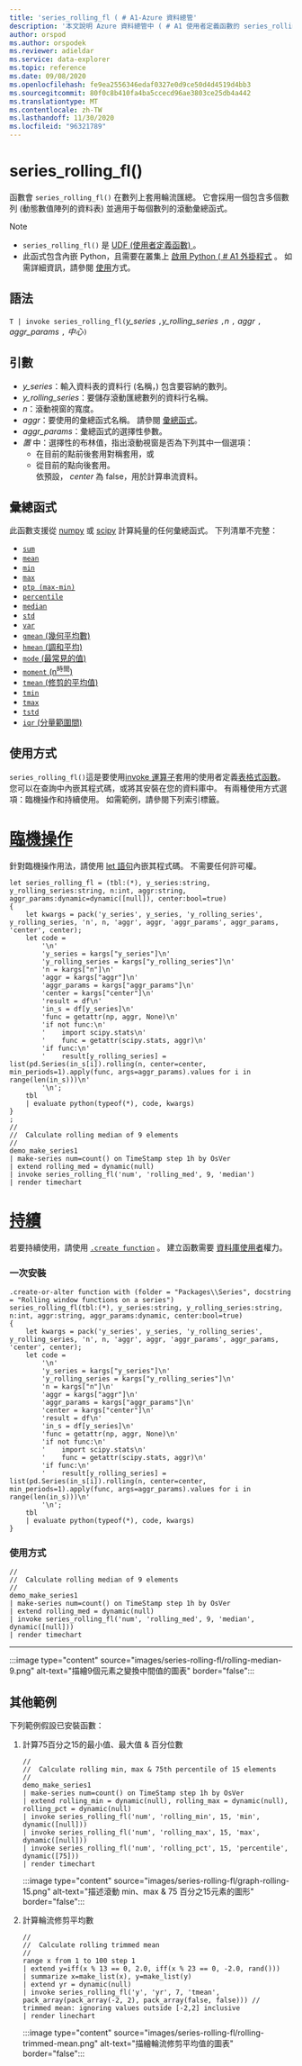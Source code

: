 ```yaml
---
title: 'series_rolling_fl ( # A1-Azure 資料總管'
description: '本文說明 Azure 資料總管中 ( # A1 使用者定義函數的 series_rolling_fl。'
author: orspod
ms.author: orspodek
ms.reviewer: adieldar
ms.service: data-explorer
ms.topic: reference
ms.date: 09/08/2020
ms.openlocfilehash: fe9ea2556346edaf0327e0d9ce50d4d4519d4bb3
ms.sourcegitcommit: 80f0c8b410fa4ba5ccecd96ae3803ce25db4a442
ms.translationtype: MT
ms.contentlocale: zh-TW
ms.lasthandoff: 11/30/2020
ms.locfileid: "96321789"
---
```

# <a name="series_rolling_fl"></a>series_rolling_fl()


函數會 `series_rolling_fl()` 在數列上套用輪流匯總。 它會採用一個包含多個數列 (動態數值陣列的資料表) 並適用于每個數列的滾動彙總函式。

> [!NOTE]
> * `series_rolling_fl()` 是 [UDF (使用者定義函數) ](../query/functions/user-defined-functions.md)。
> * 此函式包含內嵌 Python，且需要在叢集上 [啟用 Python ( # A1 外掛程式](../query/pythonplugin.md#enable-the-plugin) 。 如需詳細資訊，請參閱 [使用](#usage)方式。

## <a name="syntax"></a>語法

`T | invoke series_rolling_fl(`*y_series* `,`*y_rolling_series* `,`*n* `,` *aggr* `,` *aggr_params* `,` *中心*`)`

## <a name="arguments"></a>引數

* *y_series*：輸入資料表的資料行 (名稱，) 包含要容納的數列。
* *y_rolling_series*：要儲存滾動匯總數列的資料行名稱。
* *n*：滾動視窗的寬度。
* *aggr*：要使用的彙總函式名稱。 請參閱 [彙總函式](#aggregation-functions)。
* *aggr_params*：彙總函式的選擇性參數。
* *置* 中：選擇性的布林值，指出滾動視窗是否為下列其中一個選項：
    * 在目前的點前後套用對稱套用，或 
    * 從目前的點向後套用。 <br>
    依預設， *center* 為 false，用於計算串流資料。

## <a name="aggregation-functions"></a>彙總函式

此函數支援從 [numpy](https://numpy.org/) 或 [scipy](https://docs.scipy.org/doc/scipy/reference/stats.html#module-scipy.stats) 計算純量的任何彙總函式。 下列清單不完整：

* [`sum`](https://numpy.org/doc/stable/reference/generated/numpy.sum.html#numpy.sum) 
* [`mean`](https://numpy.org/doc/stable/reference/generated/numpy.mean.html?highlight=mean#numpy.mean)
* [`min`](https://numpy.org/doc/stable/reference/generated/numpy.amin.html#numpy.amin)
* [`max`](https://numpy.org/doc/stable/reference/generated/numpy.amax.html)
* [`ptp (max-min)`](https://numpy.org/doc/stable/reference/generated/numpy.ptp.html)
* [`percentile`](https://numpy.org/doc/stable/reference/generated/numpy.percentile.html)
* [`median`](https://numpy.org/doc/stable/reference/generated/numpy.median.html)
* [`std`](https://numpy.org/doc/stable/reference/generated/numpy.std.html)
* [`var`](https://numpy.org/doc/stable/reference/generated/numpy.var.html)
* [`gmean` (幾何平均數) ](https://docs.scipy.org/doc/scipy/reference/generated/scipy.stats.gmean.html)
* [`hmean` (調和平均) ](https://docs.scipy.org/doc/scipy/reference/generated/scipy.stats.hmean.html)
* [`mode` (最常見的值) ](https://docs.scipy.org/doc/scipy/reference/generated/scipy.stats.mode.html)
* [`moment` (n<sup>時間</sup>) ](https://docs.scipy.org/doc/scipy/reference/generated/scipy.stats.moment.html)
* [`tmean` (修剪的平均值) ](https://docs.scipy.org/doc/scipy/reference/generated/scipy.stats.tmean.html)
* [`tmin`](https://docs.scipy.org/doc/scipy/reference/generated/scipy.stats.tmin.html) 
* [`tmax`](https://docs.scipy.org/doc/scipy/reference/generated/scipy.stats.tmax.html)
* [`tstd`](https://docs.scipy.org/doc/scipy/reference/generated/scipy.stats.tstd.html)
* [`iqr` (分量範圍間) ](https://docs.scipy.org/doc/scipy/reference/generated/scipy.stats.iqr.html) 

## <a name="usage"></a>使用方式

`series_rolling_fl()`這是要使用[invoke 運算子](../query/invokeoperator.md)套用的使用者定義[表格式函數](../query/functions/user-defined-functions.md#tabular-function)。 您可以在查詢中內嵌其程式碼，或將其安裝在您的資料庫中。 有兩種使用方式選項：臨機操作和持續使用。 如需範例，請參閱下列索引標籤。

# <a name="ad-hoc"></a>[臨機操作](#tab/adhoc)

針對臨機操作用法，請使用 [let 語句](../query/letstatement.md)內嵌其程式碼。 不需要任何許可權。

<!-- csl: https://help.kusto.windows.net:443/Samples -->
```kusto
let series_rolling_fl = (tbl:(*), y_series:string, y_rolling_series:string, n:int, aggr:string, aggr_params:dynamic=dynamic([null]), center:bool=true)
{
    let kwargs = pack('y_series', y_series, 'y_rolling_series', y_rolling_series, 'n', n, 'aggr', aggr, 'aggr_params', aggr_params, 'center', center);
    let code =
        '\n'
        'y_series = kargs["y_series"]\n'
        'y_rolling_series = kargs["y_rolling_series"]\n'
        'n = kargs["n"]\n'
        'aggr = kargs["aggr"]\n'
        'aggr_params = kargs["aggr_params"]\n'
        'center = kargs["center"]\n'
        'result = df\n'
        'in_s = df[y_series]\n'
        'func = getattr(np, aggr, None)\n'
        'if not func:\n'
        '    import scipy.stats\n'
        '    func = getattr(scipy.stats, aggr)\n'
        'if func:\n'
        '    result[y_rolling_series] = list(pd.Series(in_s[i]).rolling(n, center=center, min_periods=1).apply(func, args=aggr_params).values for i in range(len(in_s)))\n'
        '\n';
    tbl
    | evaluate python(typeof(*), code, kwargs)
}
;
//
//  Calculate rolling median of 9 elements
//
demo_make_series1
| make-series num=count() on TimeStamp step 1h by OsVer
| extend rolling_med = dynamic(null)
| invoke series_rolling_fl('num', 'rolling_med', 9, 'median')
| render timechart
```

# <a name="persistent"></a>[持續](#tab/persistent)

若要持續使用，請使用 [`.create function`](../management/create-function.md) 。 建立函數需要 [資料庫使用者](../management/access-control/role-based-authorization.md)權力。

### <a name="one-time-installation"></a>一次安裝

<!-- csl: https://help.kusto.windows.net:443/Samples -->
```kusto
.create-or-alter function with (folder = "Packages\\Series", docstring = "Rolling window functions on a series")
series_rolling_fl(tbl:(*), y_series:string, y_rolling_series:string, n:int, aggr:string, aggr_params:dynamic, center:bool=true)
{
    let kwargs = pack('y_series', y_series, 'y_rolling_series', y_rolling_series, 'n', n, 'aggr', aggr, 'aggr_params', aggr_params, 'center', center);
    let code =
        '\n'
        'y_series = kargs["y_series"]\n'
        'y_rolling_series = kargs["y_rolling_series"]\n'
        'n = kargs["n"]\n'
        'aggr = kargs["aggr"]\n'
        'aggr_params = kargs["aggr_params"]\n'
        'center = kargs["center"]\n'
        'result = df\n'
        'in_s = df[y_series]\n'
        'func = getattr(np, aggr, None)\n'
        'if not func:\n'
        '    import scipy.stats\n'
        '    func = getattr(scipy.stats, aggr)\n'
        'if func:\n'
        '    result[y_rolling_series] = list(pd.Series(in_s[i]).rolling(n, center=center, min_periods=1).apply(func, args=aggr_params).values for i in range(len(in_s)))\n'
        '\n';
    tbl
    | evaluate python(typeof(*), code, kwargs)
}
```

### <a name="usage"></a>使用方式

<!-- csl: https://help.kusto.windows.net:443/Samples -->
```kusto
//
//  Calculate rolling median of 9 elements
//
demo_make_series1
| make-series num=count() on TimeStamp step 1h by OsVer
| extend rolling_med = dynamic(null)
| invoke series_rolling_fl('num', 'rolling_med', 9, 'median', dynamic([null]))
| render timechart
```

---

:::image type="content" source="images/series-rolling-fl/rolling-median-9.png" alt-text="描繪9個元素之變換中間值的圖表" border="false":::

## <a name="additional-examples"></a>其他範例

下列範例假設已安裝函數：

1. 計算75百分之15的最小值、最大值 & 百分位數
    
    <!-- csl: https://help.kusto.windows.net:443/Samples -->
    ```kusto
    //
    //  Calculate rolling min, max & 75th percentile of 15 elements
    //
    demo_make_series1
    | make-series num=count() on TimeStamp step 1h by OsVer
    | extend rolling_min = dynamic(null), rolling_max = dynamic(null), rolling_pct = dynamic(null)
    | invoke series_rolling_fl('num', 'rolling_min', 15, 'min', dynamic([null]))
    | invoke series_rolling_fl('num', 'rolling_max', 15, 'max', dynamic([null]))
    | invoke series_rolling_fl('num', 'rolling_pct', 15, 'percentile', dynamic([75]))
    | render timechart
    ```
    
    :::image type="content" source="images/series-rolling-fl/graph-rolling-15.png" alt-text="描述滾動 min、max & 75 百分之15元素的圖形" border="false":::

1. 計算輪流修剪平均數
        
    <!-- csl: https://help.kusto.windows.net:443/Samples -->
    ```kusto
    //
    //  Calculate rolling trimmed mean
    //
    range x from 1 to 100 step 1
    | extend y=iff(x % 13 == 0, 2.0, iff(x % 23 == 0, -2.0, rand()))
    | summarize x=make_list(x), y=make_list(y)
    | extend yr = dynamic(null)
    | invoke series_rolling_fl('y', 'yr', 7, 'tmean', pack_array(pack_array(-2, 2), pack_array(false, false))) //  trimmed mean: ignoring values outside [-2,2] inclusive
    | render linechart
    ```
    
    :::image type="content" source="images/series-rolling-fl/rolling-trimmed-mean.png" alt-text="描繪輪流修剪平均值的圖表" border="false":::
    
